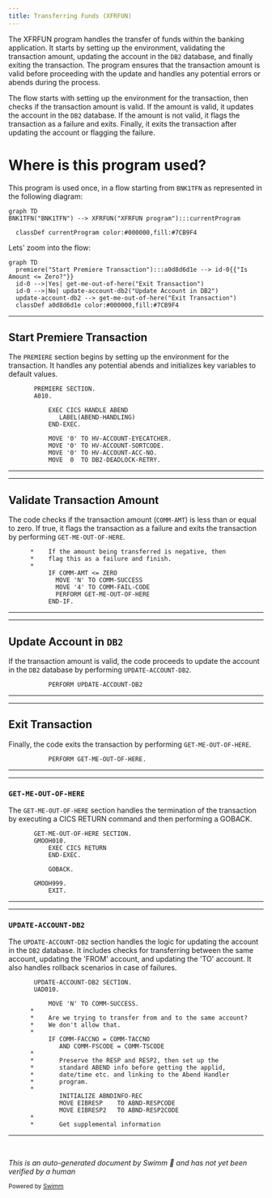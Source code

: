 ```yaml
---
title: Transferring Funds (XFRFUN)
---
```

The XFRFUN program handles the transfer of funds within the banking application. It starts by setting up the environment, validating the transaction amount, updating the account in the <SwmToken path="src/base/cobol_src/XFRFUN.cbl" pos="279:7:7" line-data="           MOVE  0  TO DB2-DEADLOCK-RETRY.">`DB2`</SwmToken> database, and finally exiting the transaction. The program ensures that the transaction amount is valid before proceeding with the update and handles any potential errors or abends during the process.

The flow starts with setting up the environment for the transaction, then checks if the transaction amount is valid. If the amount is valid, it updates the account in the <SwmToken path="src/base/cobol_src/XFRFUN.cbl" pos="279:7:7" line-data="           MOVE  0  TO DB2-DEADLOCK-RETRY.">`DB2`</SwmToken> database. If the amount is not valid, it flags the transaction as a failure and exits. Finally, it exits the transaction after updating the account or flagging the failure.

# Where is this program used?

This program is used once, in a flow starting from `BNK1TFN` as represented in the following diagram:

```mermaid
graph TD
BNK1TFN("BNK1TFN") --> XFRFUN("XFRFUN program"):::currentProgram

  classDef currentProgram color:#000000,fill:#7CB9F4
```

Lets' zoom into the flow:

```mermaid
graph TD
  premiere("Start Premiere Transaction"):::a0d8d6d1e --> id-0{{"Is Amount <= Zero?"}}
  id-0 -->|Yes| get-me-out-of-here("Exit Transaction")
  id-0 -->|No| update-account-db2("Update Account in DB2")
  update-account-db2 --> get-me-out-of-here("Exit Transaction")
  classDef a0d8d6d1e color:#000000,fill:#7CB9F4
```

<SwmSnippet path="/src/base/cobol_src/XFRFUN.cbl" line="269">

---

## Start Premiere Transaction

The <SwmToken path="src/base/cobol_src/XFRFUN.cbl" pos="269:1:1" line-data="       PREMIERE SECTION.">`PREMIERE`</SwmToken> section begins by setting up the environment for the transaction. It handles any potential abends and initializes key variables to default values.

```cobol
       PREMIERE SECTION.
       A010.

           EXEC CICS HANDLE ABEND
              LABEL(ABEND-HANDLING)
           END-EXEC.

           MOVE '0' TO HV-ACCOUNT-EYECATCHER.
           MOVE '0' TO HV-ACCOUNT-SORTCODE.
           MOVE '0' TO HV-ACCOUNT-ACC-NO.
           MOVE  0  TO DB2-DEADLOCK-RETRY.
```

---

</SwmSnippet>

<SwmSnippet path="/src/base/cobol_src/XFRFUN.cbl" line="286">

---

## Validate Transaction Amount

The code checks if the transaction amount (<SwmToken path="src/base/cobol_src/XFRFUN.cbl" pos="289:3:5" line-data="           IF COMM-AMT &lt;= ZERO">`COMM-AMT`</SwmToken>) is less than or equal to zero. If true, it flags the transaction as a failure and exits the transaction by performing <SwmToken path="src/base/cobol_src/XFRFUN.cbl" pos="292:3:11" line-data="             PERFORM GET-ME-OUT-OF-HERE">`GET-ME-OUT-OF-HERE`</SwmToken>.

```cobol
      *    If the amount being transferred is negative, then
      *    flag this as a failure and finish.
      *
           IF COMM-AMT <= ZERO
             MOVE 'N' TO COMM-SUCCESS
             MOVE '4' TO COMM-FAIL-CODE
             PERFORM GET-ME-OUT-OF-HERE
           END-IF.
```

---

</SwmSnippet>

<SwmSnippet path="/src/base/cobol_src/XFRFUN.cbl" line="296">

---

## Update Account in <SwmToken path="src/base/cobol_src/XFRFUN.cbl" pos="296:7:7" line-data="           PERFORM UPDATE-ACCOUNT-DB2">`DB2`</SwmToken>

If the transaction amount is valid, the code proceeds to update the account in the <SwmToken path="src/base/cobol_src/XFRFUN.cbl" pos="296:7:7" line-data="           PERFORM UPDATE-ACCOUNT-DB2">`DB2`</SwmToken> database by performing <SwmToken path="src/base/cobol_src/XFRFUN.cbl" pos="296:3:7" line-data="           PERFORM UPDATE-ACCOUNT-DB2">`UPDATE-ACCOUNT-DB2`</SwmToken>.

```cobol
           PERFORM UPDATE-ACCOUNT-DB2
```

---

</SwmSnippet>

<SwmSnippet path="/src/base/cobol_src/XFRFUN.cbl" line="302">

---

## Exit Transaction

Finally, the code exits the transaction by performing <SwmToken path="src/base/cobol_src/XFRFUN.cbl" pos="302:3:11" line-data="           PERFORM GET-ME-OUT-OF-HERE.">`GET-ME-OUT-OF-HERE`</SwmToken>.

```cobol
           PERFORM GET-ME-OUT-OF-HERE.
```

---

</SwmSnippet>

<SwmSnippet path="/src/base/cobol_src/XFRFUN.cbl" line="1726">

---

### <SwmToken path="src/base/cobol_src/XFRFUN.cbl" pos="1726:1:9" line-data="       GET-ME-OUT-OF-HERE SECTION.">`GET-ME-OUT-OF-HERE`</SwmToken>

The <SwmToken path="src/base/cobol_src/XFRFUN.cbl" pos="1726:1:9" line-data="       GET-ME-OUT-OF-HERE SECTION.">`GET-ME-OUT-OF-HERE`</SwmToken> section handles the termination of the transaction by executing a CICS RETURN command and then performing a GOBACK.

```cobol
       GET-ME-OUT-OF-HERE SECTION.
       GMOOH010.
           EXEC CICS RETURN
           END-EXEC.

           GOBACK.

       GMOOH999.
           EXIT.
```

---

</SwmSnippet>

<SwmSnippet path="/src/base/cobol_src/XFRFUN.cbl" line="308">

---

### <SwmToken path="src/base/cobol_src/XFRFUN.cbl" pos="308:1:5" line-data="       UPDATE-ACCOUNT-DB2 SECTION.">`UPDATE-ACCOUNT-DB2`</SwmToken>

The <SwmToken path="src/base/cobol_src/XFRFUN.cbl" pos="308:1:5" line-data="       UPDATE-ACCOUNT-DB2 SECTION.">`UPDATE-ACCOUNT-DB2`</SwmToken> section handles the logic for updating the account in the <SwmToken path="src/base/cobol_src/XFRFUN.cbl" pos="308:5:5" line-data="       UPDATE-ACCOUNT-DB2 SECTION.">`DB2`</SwmToken> database. It includes checks for transferring between the same account, updating the 'FROM' account, and updating the 'TO' account. It also handles rollback scenarios in case of failures.

```cobol
       UPDATE-ACCOUNT-DB2 SECTION.
       UAD010.

           MOVE 'N' TO COMM-SUCCESS.
      *
      *    Are we trying to transfer from and to the same account?
      *    We don't allow that.
      *
           IF COMM-FACCNO = COMM-TACCNO
              AND COMM-FSCODE = COMM-TSCODE
      *
      *       Preserve the RESP and RESP2, then set up the
      *       standard ABEND info before getting the applid,
      *       date/time etc. and linking to the Abend Handler
      *       program.
      *
              INITIALIZE ABNDINFO-REC
              MOVE EIBRESP    TO ABND-RESPCODE
              MOVE EIBRESP2   TO ABND-RESP2CODE
      *
      *       Get supplemental information
```

---

</SwmSnippet>

&nbsp;

*This is an auto-generated document by Swimm 🌊 and has not yet been verified by a human*

<SwmMeta version="3.0.0" repo-id="Z2l0aHViJTNBJTNBY2ljcy1iYW5raW5nLXNhbXBsZS1hcHBsaWNhdGlvbi1jYnNhLUlCTS1EZW1vJTNBJTNBU3dpbW0tRGVtbw==" repo-name="cics-banking-sample-application-cbsa-IBM-Demo"><sup>Powered by [Swimm](/)</sup></SwmMeta>

